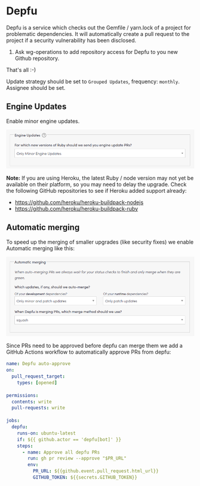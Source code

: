 # Depfu

Depfu is a service which checks out the Gemfile / yarn.lock of a project for problematic
dependencies. It will automatically create a pull request to the project
if a security vulnerability has been disclosed.

1. Ask wg-operations to add repository access for Depfu to you new Github
repository.

That's all :-)

Update strategy should be set to `Grouped Updates`, frequency: `monthly`. Assignee should be set.

## Engine Updates

Enable minor engine updates.

![Depfu Engine Updates](../images/depfu_engine_updates.png)

**Note:** If you are using Heroku, the latest Ruby / node version may not yet
be available on their platform, so you may need to delay the upgrade. Check the
following GitHub repositories to see if Heroku added support already:

* <https://github.com/heroku/heroku-buildpack-nodejs>
* <https://github.com/heroku/heroku-buildpack-ruby>

## Automatic merging

To speed up the merging of smaller upgrades (like security fixes) we enable
Automatic merging like this:

![Depfu Automatic Merging](../images/depfu_automatic_merging.png)

Since PRs need to be approved before depfu can merge them we add a GitHub
Actions workflow to automatically approve PRs from depfu:

```yaml
name: Depfu auto-approve
on:
  pull_request_target:
    types: [opened]

permissions:
  contents: write
  pull-requests: write

jobs:
  depfu:
    runs-on: ubuntu-latest
    if: ${{ github.actor == 'depfu[bot]' }}
    steps:
      - name: Approve all depfu PRs
        run: gh pr review --approve "$PR_URL"
        env:
          PR_URL: ${{github.event.pull_request.html_url}}
          GITHUB_TOKEN: ${{secrets.GITHUB_TOKEN}}
```
